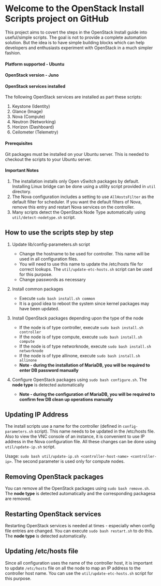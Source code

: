 # Welcome to the OpenStack Install Scripts project on GitHub

This project aims to covert the steps in the OpenStack Install guide into useful/simple scripts. The goal is not to provide a complete automation solution. But the idea is to have simple building blocks which can help developers and enthusiasts experiment with OpenStack in a much simpler fashion.

#### Platform supported - Ubuntu
#### OpenStack version - Juno
#### OpenStack services installed ####
The following OpenStack services are installed as part these scripts:

1. Keystone (Identity)
2. Glance (Image)
3. Nova (Compute)
4. Neutron (Networking)
5. Horizon (Dashboard)
6. Ceilometer (Telemetry)

#### Prerequisites ####
Git packages must be installed on your Ubuntu server. This is needed to checkout the scripts to your Ubuntu server.

#### Important Notes ####
1. The installation installs only Open vSwitch packages by default. Installing Linux bridge can be done using a utility script provided in `util` directory.
2. The Nova configuration includes a setting to use `AllHostsFilter` as the default filter for scheduler. If you want the default filters of Nova, remove this entry and restart Nova services on the controller.
3. Many scripts detect the OpenStack Node Type automatically using `util/detect-nodetype.sh` script.

## How to use the scripts step by step ##

1. Update lib/config-parameters.sh script 
   - Change the hostname to be used for controller. This name will be used in all configuration files. 
   - You will need to use this name to update the /etc/hosts file for correct lookups. The `util/update-etc-hosts.sh` script can be used for this purpose.
   - Change passwords as necessary 

2. Install common packages
   - Execute `sudo bash install.sh common`
   - It is a good idea to reboot the system since kernel packages may have been updated.

3. Install OpenStack packages depending upon the type of the node
   - If the node is of type controller, execute `sudo bash install.sh controller`
   - If the node is of type compute, execute `sudo bash install.sh compute`
   - If the node is of type networknode, execute `sudo bash install.sh networknode`
   - If the node is of type allinone, execute `sudo bash install.sh allinone`
   - **Note - during the installation of MariaDB, you will be required to enter DB password manually**

4. Configure OpenStack packages using `sudo bash configure.sh`. The **node type** is detected automatically
   - **Note - during the configuration of MariaDB, you will be required to confirm few DB clean up operations manually** 

## Updating IP Address ##

The install scripts use a name for the controller (defined in `config-parameters.sh` script). This name needs to be updated in the /etc/hosts file. Also to view the VNC console of an instance, it is convenient to use IP address in the Nova configuration file. All these changes can be done using `util/update-ip.sh` script. 

Usage: `sudo bash util/update-ip.sh <controller-host-name> <controller-ip>`. 
The second parameter is used only for compute nodes.

## Removing OpenStack packages ##

You can remove all the OpenStack packages using `sudo bash remove.sh`. The **node type** is detected automatically and the corresponding packagesa are removed.

## Restarting OpenStack services ##

Restarting OpenStack services is needed at times - especially when config file entries are changed. You can execute `sudo bash restart.sh` to do this. The **node type** is detected automatically.

## Updating /etc/hosts file ##

Since all configuration uses the name of the controller host, it is important to update `/etc/hosts` file on all the node to map an IP address to the controller host name. You can use the `util/update-etc-hosts.sh` script for this purpose.

